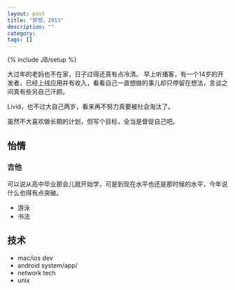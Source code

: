 ```yaml
---
layout: post
title: "梦想，2013"
description: ""
category: 
tags: []
---
```

{% include JB/setup %}

大过年的老妈也不在家，日子过得还真有点冷清。
早上听播客，有一个14岁的开发者，已经上线应用并有收入，看看自己一直想做的事儿却只停留在想法，言谈之间真有些另自己汗颜。

Livid，也不过大自己两岁，看来再不努力真要被社会淘汰了。

虽然不大喜欢做长期的计划，但写个目标，全当是督促自己吧。


## 怡情
### 吉他
  可以说从高中毕业那会儿就开始学，可是到现在水平也还是那时候的水平，今年说什么也得有点突破。
  
- 游泳
- 书法

## 技术
- mac/ios dev
- android system/app/
- network tech
- unix

